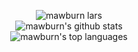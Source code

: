 <p align="center">
  <img src="https://i.imgur.com/YuwKcSG.png" alt="mawburn lars" />
  <br />
  <img src="https://github-readme-stats.vercel.app/api?username=mawburn&count_private=true&show_icons=true&theme=synthwave" alt="mawburn's github stats" />
  <br />
  <img src="https://github-readme-stats.vercel.app/api/top-langs/?username=mawburn&layout=compact&theme=synthwave" alt="mawburn's top languages" />
</p>

